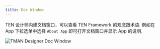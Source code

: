 ```yaml
---
title: Doc Window
---
```


TEN 设计师内建文档窗口，可以查看 TEN Framework 的观念跟术语. 例如在 App 下拉选单中选择 `About App` 即可打开文档窗口并显示 App 的说明.

![TMAN Designer Doc Window](https://ten-framework-assets.s3.amazonaws.com/doc-assets/ten_designer_doc_window.png)
